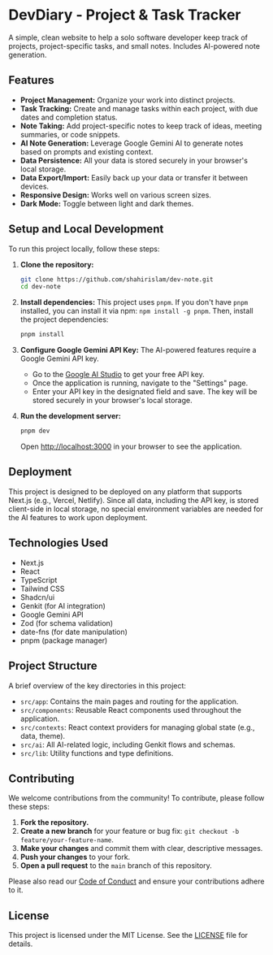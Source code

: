 # DevDiary - Project & Task Tracker

A simple, clean website to help a solo software developer keep track of projects, project-specific tasks, and small notes. Includes AI-powered note generation.

## Features

*   **Project Management:** Organize your work into distinct projects.
*   **Task Tracking:** Create and manage tasks within each project, with due dates and completion status.
*   **Note Taking:** Add project-specific notes to keep track of ideas, meeting summaries, or code snippets.
*   **AI Note Generation:** Leverage Google Gemini AI to generate notes based on prompts and existing context.
*   **Data Persistence:** All your data is stored securely in your browser's local storage.
*   **Data Export/Import:** Easily back up your data or transfer it between devices.
*   **Responsive Design:** Works well on various screen sizes.
*   **Dark Mode:** Toggle between light and dark themes.

## Setup and Local Development

To run this project locally, follow these steps:

1.  **Clone the repository:**
    ```bash
    git clone https://github.com/shahirislam/dev-note.git
    cd dev-note
    ```

2.  **Install dependencies:**
    This project uses `pnpm`. If you don't have `pnpm` installed, you can install it via npm: `npm install -g pnpm`.
    Then, install the project dependencies:
    ```bash
    pnpm install
    ```

3.  **Configure Google Gemini API Key:**
    The AI-powered features require a Google Gemini API key.
    *   Go to the [Google AI Studio](https://aistudio.google.com/app/apikey) to get your free API key.
    *   Once the application is running, navigate to the "Settings" page.
    *   Enter your API key in the designated field and save. The key will be stored securely in your browser's local storage.

4.  **Run the development server:**
    ```bash
    pnpm dev
    ```
    Open [http://localhost:3000](http://localhost:3000) in your browser to see the application.

## Deployment

This project is designed to be deployed on any platform that supports Next.js (e.g., Vercel, Netlify). Since all data, including the API key, is stored client-side in local storage, no special environment variables are needed for the AI features to work upon deployment.

## Technologies Used

*   Next.js
*   React
*   TypeScript
*   Tailwind CSS
*   Shadcn/ui
*   Genkit (for AI integration)
*   Google Gemini API
*   Zod (for schema validation)
*   date-fns (for date manipulation)
*   pnpm (package manager)

## Project Structure

A brief overview of the key directories in this project:

-   `src/app`: Contains the main pages and routing for the application.
-   `src/components`: Reusable React components used throughout the application.
-   `src/contexts`: React context providers for managing global state (e.g., data, theme).
-   `src/ai`: All AI-related logic, including Genkit flows and schemas.
-   `src/lib`: Utility functions and type definitions.

## Contributing

We welcome contributions from the community! To contribute, please follow these steps:

1.  **Fork the repository.**
2.  **Create a new branch** for your feature or bug fix: `git checkout -b feature/your-feature-name`.
3.  **Make your changes** and commit them with clear, descriptive messages.
4.  **Push your changes** to your fork.
5.  **Open a pull request** to the `main` branch of this repository.

Please also read our [Code of Conduct](CODE_OF_CONDUCT.md) and ensure your contributions adhere to it.

## License

This project is licensed under the MIT License. See the [LICENSE](LICENSE) file for details.
